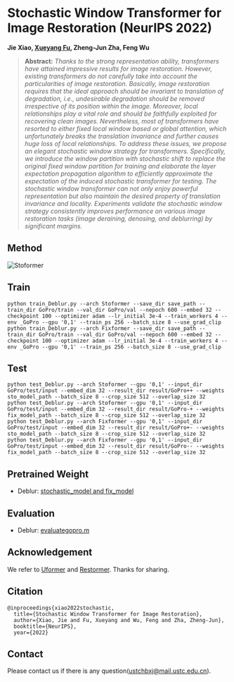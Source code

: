# Stochastic Window Transformer for Image Restoration (NeurIPS 2022)
 <b>Jie Xiao, <a href='https://xueyangfu.github.io'>Xueyang Fu</a>, Zheng-Jun Zha, Feng Wu</b>
> **Abstract:** *Thanks to the strong representation ability, transformers have attained impressive results for image restoration. However, existing transformers do not carefully take into account the particularities of image restoration. Basically, image restoration requires that the ideal approach should be invariant to translation of degradation, i.e., undesirable degradation should be removed irrespective of its position within the image. Moreover, local relationships play a vital role and should be faithfully exploited for recovering clean images. Nevertheless, most of transformers have resorted to either fixed local window based or global attention, which unfortunately breaks the translation invariance and further causes huge loss of local relationships. To address these issues, we propose an elegant stochastic window strategy for transformers. Specifically, we introduce the window partition with stochastic shift to replace the original fixed window partition for training and elaborate the layer expectation propagation algorithm to efficiently approximate the expectation of the induced stochastic transformer for testing. The stochastic window transformer can not only enjoy powerful representation but also maintain the desired property of translation invariance and locality. Experiments validate the stochastic window strategy consistently improves performance on various image restoration tasks (image deraining, denosing, and deblurring) by significant margins.*
## Method
![Stoformer](figs/method.png)
## Train
```
python train_Deblur.py --arch Stoformer --save_dir save_path --train_dir GoPro/train --val_dir GoPro/val --nepoch 600 --embed 32 --checkpoint 100 --optimizer adam --lr_initial 3e-4 --train_workers 4 --env _GoPro --gpu '0,1' --train_ps 256 --batch_size 8 --use_grad_clip
python train_Deblur.py --arch Fixformer --save_dir save_path --train_dir GoPro/train --val_dir GoPro/val --nepoch 600 --embed 32 --checkpoint 100 --optimizer adam --lr_initial 3e-4 --train_workers 4 --env _GoPro --gpu '0,1' --train_ps 256 --batch_size 8 --use_grad_clip
```
## Test
```
python test_Deblur.py --arch Stoformer --gpu '0,1' --input_dir GoPro/test/input --embed_dim 32 --result_dir result/GoPro++ --weights sto_model_path --batch_size 8 --crop_size 512 --overlap_size 32
python test_Deblur.py --arch Stoformer --gpu '0,1' --input_dir GoPro/test/input --embed_dim 32 --result_dir result/GoPro-+ --weights fix_model_path --batch_size 8 --crop_size 512 --overlap_size 32
python test_Deblur.py --arch Fixformer --gpu '0,1' --input_dir GoPro/test/input --embed_dim 32 --result_dir result/GoPro+- --weights sto_model_path --batch_size 8 --crop_size 512 --overlap_size 32
python test_Deblur.py --arch Fixformer --gpu '0,1' --input_dir GoPro/test/input --embed_dim 32 --result_dir result/GoPro-- --weights fix_model_path --batch_size 8 --crop_size 512 --overlap_size 32
```
## Pretrained Weight
- Deblur: <a href="https://drive.google.com/drive/folders/1SwnBd2VrWwjirDxl1iWVgnYxf_v_4kyI">stochastic_model and fix_model</a>
## Evaluation
- Deblur: <a href="evaluategopro.m">evaluategopro.m</a>
## Acknowledgement
We refer to [Uformer](https://github.com/ZhendongWang6/Uformer) and [Restormer](https://github.com/swz30/Restormer). Thanks for sharing.
## Citation
```
@inproceedings{xiao2022stochastic,
  title={Stochastic Window Transformer for Image Restoration},
  author={Xiao, Jie and Fu, Xueyang and Wu, Feng and Zha, Zheng-Jun},
  booktitle={NeurIPS},
  year={2022}
```
## Contact
Please contact us if there is any question(ustchbxj@mail.ustc.edu.cn).